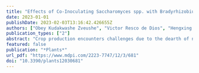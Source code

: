 ```yaml
---
title: "Effects of Co-Inoculating Saccharomyces spp. with Bradyrhizobium japonicum on Atmospheric Nitrogen Fixation in Soybeans (Glycine max (L.))"
date: 2023-01-01
publishDate: 2023-02-03T13:16:42.426655Z
authors: ["Obey Kudakwashe Zveushe", "Victor Resco de Dios", "Hengxing Zhang", "Fang Zeng", "Siqin Liu", "Songrong Shen", "Qianlin Kang", "Yazhen Zhang", "Miao Huang", "Ahmed Sarfaraz", "Matina Prajapati", "Lei Zhou", "Wei Zhang", "Ying Han", "Faqin Dong"]
publication_types: ["2"]
abstract: "Crop production encounters challenges due to the dearth of nitrogen (N) and phosphorus (P), while excessive chemical fertilizer use causes environmental hazards. The use of N-fixing microbes and P-solubilizing microbes (PSMs) can be a sustainable strategy to overcome these problems. Here, we conducted a greenhouse pot experiment following a completely randomized blocked design to elucidate the influence of co-inoculating N-fixing bacteria (Bradyrhizobium japonicum) and PSMs (Saccharomyces cerevisiae and Saccharomyces exiguus) on atmospheric N2-fixation, growth, and yield. The results indicate a significant influence of interaction on Indole-3-acetic acid production, P solubilization, seedling germination, and growth. It was also found that atmospheric N2-fixation, nodule number per plant, nodule dry weight, straw, and root dry weight per plant at different growth stages were significantly increased under dual inoculation treatments relative to single inoculation or no inoculation treatment. Increased seed yield and N and P accumulation were also noticed under co-inoculation treatments. Soil available N was highest under sole bacterial inoculation and lowest under the control treatment, while soil available P was highest under co-inoculation treatments and lowest under the control treatment. We demonstrated that the co-inoculation of N-fixing bacteria and PSMs enhances P bioavailability and atmospheric N2-fixation in soybeans leading to improved soil fertility, raising crop yields, and promoting sustainable agriculture."
featured: false
publication: "*Plants*"
url_pdf: "https://www.mdpi.com/2223-7747/12/3/681"
doi: "10.3390/plants12030681"
---
```


